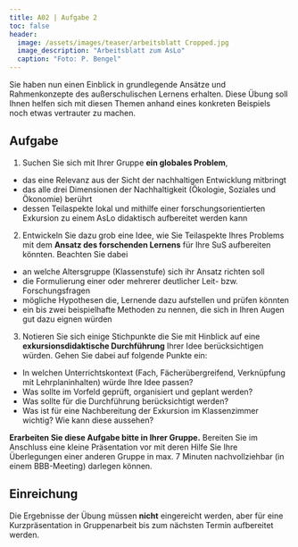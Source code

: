 ```yaml
---
title: A02 | Aufgabe 2
toc: false
header:
  image: /assets/images/teaser/arbeitsblatt Cropped.jpg
  image_description: "Arbeitsblatt zum AsLo"
  caption: "Foto: P. Bengel"
---
```



Sie haben nun einen Einblick in grundlegende Ansätze und Rahmenkonzepte des außerschulischen Lernens erhalten. 
Diese Übung soll Ihnen helfen sich mit diesen Themen anhand eines konkreten Beispiels noch etwas vertrauter zu machen. 


## Aufgabe
1. Suchen Sie sich mit Ihrer Gruppe **ein globales Problem**,
* das eine Relevanz aus der Sicht der nachhaltigen Entwicklung mitbringt
* das alle drei Dimensionen der Nachhaltigkeit (Ökologie, Soziales und Ökonomie) berührt
* dessen Teilaspekte lokal und mithilfe einer forschungsorientierten Exkursion zu einem AsLo didaktisch aufbereitet werden kann
2. Entwickeln Sie dazu grob eine Idee, wie Sie Teilaspekte Ihres Problems mit dem **Ansatz des forschenden Lernens** für Ihre SuS aufbereiten könnten. Beachten Sie dabei
* an welche Altersgruppe (Klassenstufe) sich ihr Ansatz richten soll
* die Formulierung einer oder mehrerer deutlicher Leit- bzw. Forschungsfragen
* mögliche Hypothesen die, Lernende dazu aufstellen und prüfen könnten
* ein bis zwei beispielhafte Methoden zu nennen, die sich in Ihren Augen gut dazu eignen würden
3. Notieren Sie sich einige Stichpunkte die Sie mit Hinblick auf eine **exkursionsdidaktische Durchführung** Ihrer Idee berücksichtigen würden. Gehen Sie dabei auf folgende Punkte ein:
* In welchen Unterrichtskontext (Fach, Fächerübergreifend, Verknüpfung mit Lehrplaninhalten) würde Ihre Idee passen?
* Was sollte im Vorfeld geprüft, organisiert und geplant werden?
* Was sollte für die Durchführung berücksichtigt werden?
* Was ist für eine Nachbereitung der Exkursion im Klassenzimmer wichtig? Wie kann diese aussehen?

**Erarbeiten Sie diese Aufgabe bitte in Ihrer Gruppe.** 
Bereiten Sie im Anschluss eine kleine Präsentation vor mit deren Hilfe Sie Ihre Überlegungen einer anderen Gruppe in max. 7 Minuten nachvollziehbar (in einem BBB-Meeting) darlegen können. 

## Einreichung
Die Ergebnisse der Übung müssen **nicht** eingereicht werden, aber für eine Kurzpräsentation in Gruppenarbeit bis zum nächsten Termin aufbereitet werden.
